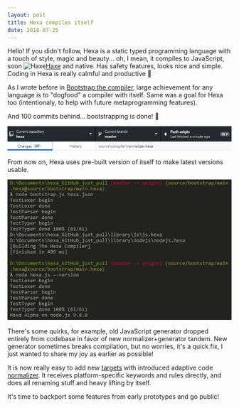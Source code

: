```yaml
---
layout: post
title: Hexa compiles itself
date: 2018-07-25
---
```


Hello! If you didn't follow, Hexa is a static typed programming language with a touch of style, magic and beauty... oh, I mean, it compiles to JavaScript, soon ![Haxe](https://haxe.org/favicon.ico)[Haxe](https://haxe.org) and native. Has safety features, looks nice and simple. Coding in Hexa is really calmful and productive&nbsp;:cake:

As I wrote before in [Bootstrap the compiler](Bootstrap-the-compiler.html), large achievement for any language is to "dogfood" a compiler with itself. Same was a goal for Hexa too (intentionaly, to help with future metaprogramming features).

And 100 commits behind... bootstrapping is done! :tada:

![Image](Hexa-in-Hexa/such_a_many_commits.png)

From now on, Hexa uses pre-built version of itself to make latest versions usable.

<p align="center">
	<img src="Hexa-in-Hexa/bootstrap.png"/>
<p/>

<p>There's some quirks, for example, old JavaScript generator dropped entirely from codebase in favor of new normalizer+generator tandem. New generator sometimes breaks compilation, but no worries, it's a quick fix, I just wanted to share my joy as earlier as possible!<p/>

<p>It is now really easy to add new <a href="https://github.com/hexalang/hexa/tree/master/source/targets">targets</a> with introduced adaptive code <a href="https://github.com/hexalang/hexa/blob/master/source/compiler/normalizer.hexa">normalizer</a>. It receives platform-specific keywords and rules directly, and does all renaming stuff and heavy lifting by itself.<p/>

<p>It's time to backport some features from early prototypes and go public!<p/>
